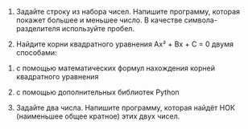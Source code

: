 1. Задайте строку из набора чисел. Напишите программу, которая покажет большее и меньшее число.
В качестве символа-разделителя используйте пробел.

2. Найдите корни квадратного уравнения Ax² + Bx + C = 0 двумя способами:

1) с помощью математических формул нахождения корней квадратного уравнения

2) с помощью дополнительных библиотек Python


3. Задайте два числа. Напишите программу, которая найдёт НОК (наименьшее общее кратное) этих двух чисел.